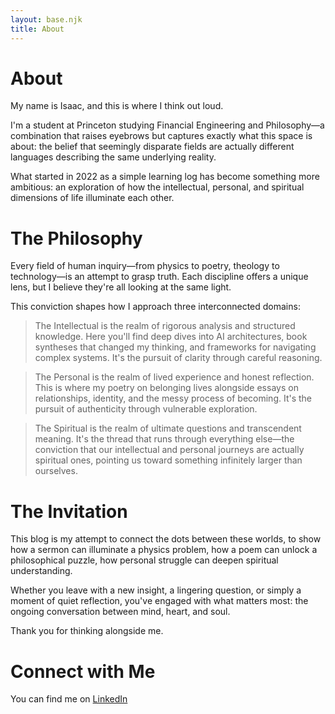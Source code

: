 ```yaml
---
layout: base.njk
title: About
---
```


<div class="post-content">

# About
My name is Isaac, and this is where I think out loud.

I'm a student at Princeton studying Financial Engineering and Philosophy—a combination that raises eyebrows but captures exactly what this space is about: the belief that seemingly disparate fields are actually different languages describing the same underlying reality.

What started in 2022 as a simple learning log has become something more ambitious: an exploration of how the intellectual, personal, and spiritual dimensions of life illuminate each other.

# The Philosophy
Every field of human inquiry—from physics to poetry, theology to technology—is an attempt to grasp truth. Each discipline offers a unique lens, but I believe they're all looking at the same light.

This conviction shapes how I approach three interconnected domains:
> The Intellectual is the realm of rigorous analysis and structured knowledge. Here you'll find deep dives into AI architectures, book syntheses that changed my thinking, and frameworks for navigating complex systems. It's the pursuit of clarity through careful reasoning.

> The Personal is the realm of lived experience and honest reflection. This is where my poetry on belonging lives alongside essays on relationships, identity, and the messy process of becoming. It's the pursuit of authenticity through vulnerable exploration.

> The Spiritual is the realm of ultimate questions and transcendent meaning. It's the thread that runs through everything else—the conviction that our intellectual and personal journeys are actually spiritual ones, pointing us toward something infinitely larger than ourselves.

# The Invitation
This blog is my attempt to connect the dots between these worlds, to show how a sermon can illuminate a physics problem, how a poem can unlock a philosophical puzzle, how personal struggle can deepen spiritual understanding.

Whether you leave with a new insight, a lingering question, or simply a moment of quiet reflection, you've engaged with what matters most: the ongoing conversation between mind, heart, and soul.

Thank you for thinking alongside me.

# Connect with Me
You can find me on <a href="https://www.linkedin.com/in/isaac-kang-yoo/" target="blank">LinkedIn

</div>